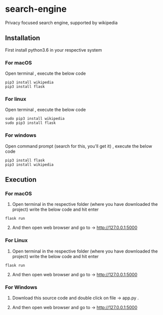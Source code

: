 # search-engine
Privacy focused search engine, supported by wikipedia

## Installation
First install python3.6 in your respective system

### For macOS

Open terminal , execute the below code

```
pip3 install wikipedia
pip3 install flask
```

### For linux

Open terminal , execute the below code

```
sudo pip3 install wikipedia
sudo pip3 install flask
```

### For windows

Open command prompt (search for this, you'll get it) , execute the below code

```
pip3 install flask
pip3 install wikipedia
```

## Execution

### For macOS

1) Open terminal in the respective folder (where you have downloaded the project) write the below code and hit enter

```flask run```

2) And then open web browser and go to -> http://127.0.0.1:5000

### For Linux

1) Open terminal in the respective folder (where you have downloaded the project) write the below code and hit enter

```flask run```

2) And then open web browser and go to -> http://127.0.0.1:5000


### For Windows

1) Download this source code and double click on file -> app.py .

2) And then open web browser and go to -> http://127.0.0.1:5000
